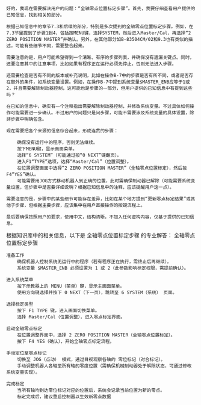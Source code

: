 ```text
好的，我现在需要解决用户的问题：“全轴零点位置标定步骤”。首先，我要仔细查看用户提供的已知信息，找到相关的部分。

根据已知信息中的章节7.3和后续的部分，特别是多次提到的全轴零点位置标定步骤。例如，在7.3节里提到了步骤1到4，包括按MENU键，选择SYSTEM，然后进入Master/Cal，再选择“2 ZERO POSITION MASTER”并确认。另外，在其他部分如B-83504CM/02和9.3也有类似的描述，可能有些细节不同，需要整合起来。

需要注意的是，用户可能希望得到一个清晰、有序的步骤列表，并确保没有遗漏关键点。同时，还要注意其中的注意事项，比如如果有程序正在运行必须先停止，否则无法进入步骤。

还需要检查是否有不同的版本或补充说明，比如在操作B-7中的步骤是否有所不同，或者是否存在额外的条件，如系统变量设置。例如，在操作B-7中提到系统变量$MASTER_ENB应等于1或2，并且需要解除制动器控制，这可能也是步骤的一部分，但用户提供的已知信息中有提到这些吗？

在已知的信息中，确实有一个注释指出需要解除制动器控制，并修改系统变量。不过具体如何操作可能需要进一步确认。不过用户的问题只是问步骤，可能不需要涉及系统变量的具体设置，除非步骤中明确包含。

现在需要把各个来源的信息综合起来，形成连贯的步骤：

    确保没有运行中的程序，否则无法继续。
    按下MENU键，显示画面菜单。
    选择“6 SYSTEM”（可能通过按“0 NEXT”键翻页）。
    进入F1“TYPE”选项，选择“Master/Cal”（位置调整）。
    在位置调整画面中选择“2 ZERO POSITION MASTER”（全轴零点位置标定），然后按F4“YES”确认。
    可能需要用JOG方式移动机器人到正确的位置，此时需确保制动器已解除（可能需要系统变量设置，但步骤中是否要详细说明？根据已知信息中的注释，应该提醒用户这一点）。

需要注意的是，步骤中的某些细节可能存在差异，比如在某个地方提到“更新零点标定结果”或其他子步骤，但根据主要步骤，应该集中在用户直接操作的按键流程上。

最后要确保按照用户的要求，使用中文，结构清晰，不加入任何虚构内容，仅基于提供的已知信息。 
```
根据知识库中的相关信息，以下是 全轴零点位置标定步骤 的专业解答：
全轴零点位置标定步骤

    准备工作
        确保机器人控制系统无运行中的程序（若有程序正在执行，需终止后再继续）。
        系统变量 $MASTER_ENB 必须设置为 1 或 2（此参数影响标定权限，需提前确认）。

    进入系统菜单
        按下示教器上的 MENU（菜单）键，显示主画面菜单。
        使用方向键选择并按下 0 NEXT（下一页），跳转至 6 SYSTEM（系统） 页面。

    选择标定类型
        按下 F1 TYPE 键，进入画面切换菜单。
        选择 Master/Cal（位置调整），进入零点标定界面。

    启动全轴零点标定
        在位置调整界面中，选择 2 ZERO POSITION MASTER（全轴零点位置标定）。
        按下 F4 YES（确认），开始全轴零点标定流程。

    手动定位至零点标记
        切换至 JOG（点动） 模式，通过目视观察各轴的 零位标记（对合标记）。
        手动调整机器人各轴至所有轴的零度位置（需确保机械制动器处于解除状态，可通过修改系统变量实现）。

    完成标定
        当所有轴均到达零位标记对应的位置后，系统会记录当前位置为新的零点。
        标定完成后，建议重启控制器以生效新零点数据
